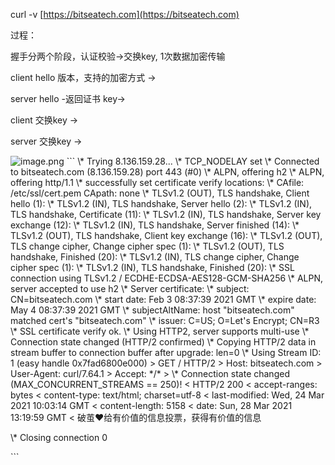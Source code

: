 curl -v [https://bitseatech.com](https://bitseatech.com)

 过程：

握手分两个阶段，认证校验->交换key, 1次数据加密传输

client hello 版本，支持的加密方式 ->

server hello -返回证书 key->

client 交换key ->

server 交换key ->

![image.png](1616937786886-49b676ae-a26c-4701-abe7-559889f721d2.png)
\`\`\`
\\* Trying 8.136.159.28...
\\* TCP\_NODELAY set
\\* Connected to bitseatech.com (8.136.159.28) port 443 (#0)
\\* ALPN, offering h2
\\* ALPN, offering http/1.1
\\* successfully set certificate verify locations:
\\* CAfile: /etc/ssl/cert.pem
 CApath: none
\\* TLSv1.2 (OUT), TLS handshake, Client hello (1):
\\* TLSv1.2 (IN), TLS handshake, Server hello (2):
\\* TLSv1.2 (IN), TLS handshake, Certificate (11):
\\* TLSv1.2 (IN), TLS handshake, Server key exchange (12):
\\* TLSv1.2 (IN), TLS handshake, Server finished (14):
\\* TLSv1.2 (OUT), TLS handshake, Client key exchange (16):
\\* TLSv1.2 (OUT), TLS change cipher, Change cipher spec (1):
\\* TLSv1.2 (OUT), TLS handshake, Finished (20):
\\* TLSv1.2 (IN), TLS change cipher, Change cipher spec (1):
\\* TLSv1.2 (IN), TLS handshake, Finished (20):
\\* SSL connection using TLSv1.2 / ECDHE-ECDSA-AES128-GCM-SHA256
\\* ALPN, server accepted to use h2
\\* Server certificate:
\\* subject: CN=bitseatech.com
\\* start date: Feb 3 08:37:39 2021 GMT
\\* expire date: May 4 08:37:39 2021 GMT
\\* subjectAltName: host "bitseatech.com" matched cert's "bitseatech.com"
\\* issuer: C=US; O=Let's Encrypt; CN=R3
\\* SSL certificate verify ok.
\\* Using HTTP2, server supports multi-use
\\* Connection state changed (HTTP/2 confirmed)
\\* Copying HTTP/2 data in stream buffer to connection buffer after upgrade: len=0
\\* Using Stream ID: 1 (easy handle 0x7fad6800e000)
\> GET / HTTP/2
\> Host: bitseatech.com
\> User-Agent: curl/7.64.1
\> Accept: \*/\*
\>
\\* Connection state changed (MAX\_CONCURRENT\_STREAMS == 250)!
< HTTP/2 200
< accept-ranges: bytes
< content-type: text/html; charset=utf-8
< last-modified: Wed, 24 Mar 2021 10:03:14 GMT
< content-length: 5158
< date: Sun, 28 Mar 2021 13:19:59 GMT
<
破茧♥️给有价值的信息投票，获得有价值的信息

\\* Closing connection 0

\`\`\`